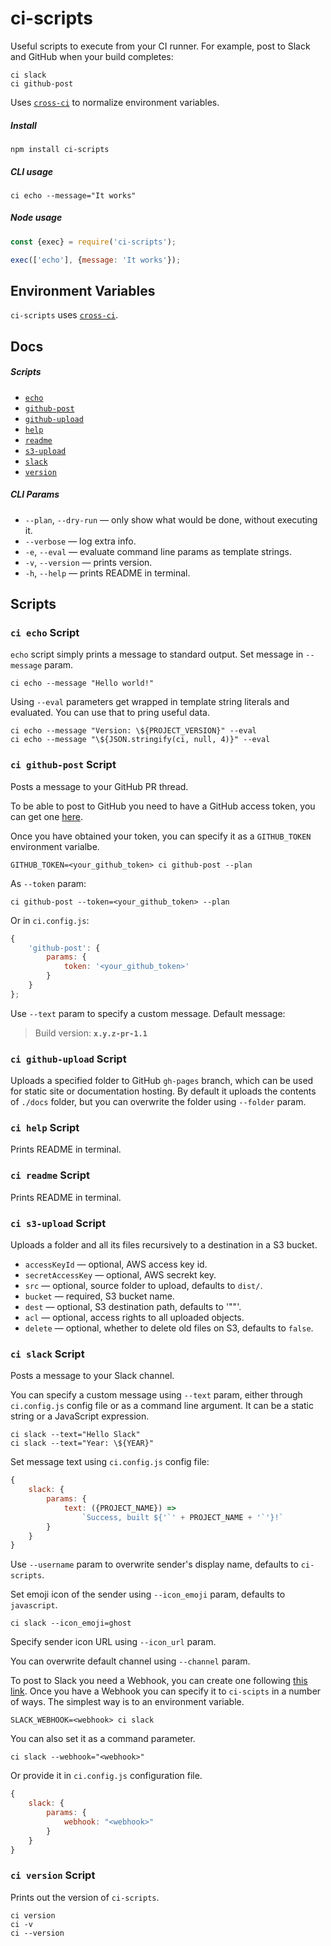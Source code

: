 # ci-scripts

Useful scripts to execute from your CI runner. For example,
post to Slack and GitHub when your build completes:

```
ci slack
ci github-post
```

Uses [`cross-ci`](https://github.com/streamich/cross-ci) to normalize environment variables.


##### Install

```
npm install ci-scripts
```

##### CLI usage


```
ci echo --message="It works"
```

##### Node usage

```js
const {exec} = require('ci-scripts');

exec(['echo'], {message: 'It works'});
```

## Environment Variables

`ci-scripts` uses [`cross-ci`](https://github.com/streamich/cross-ci).


## Docs


##### Scripts

- [`echo`](#ci-echo-script)
- [`github-post`](#ci-github-post-script)
- [`github-upload`](#ci-github-upload-script)
- [`help`](#ci-help-script)
- [`readme`](#ci-readme-script)
- [`s3-upload`](#ci-s3-upload-script)
- [`slack`](#ci-slack-script)
- [`version`](#ci-version-script)




##### CLI Params

- `--plan`, `--dry-run` &mdash; only show what would be done, without executing it.
- `--verbose` &mdash; log extra info.
- `-e`, `--eval` &mdash; evaluate command line params as template strings.
- `-v`, `--version` &mdash; prints version.
- `-h`, `--help` &mdash; prints README in terminal.


## Scripts




### `ci echo` Script



`echo` script simply prints a message to standard output. Set
message in `--message` param.

```shell
ci echo --message "Hello world!"
```

Using `--eval` parameters get wrapped in template string literals and evaluated.
You can use that to pring useful data.

```shell
ci echo --message "Version: \${PROJECT_VERSION}" --eval
ci echo --message "\${JSON.stringify(ci, null, 4)}" --eval
```




### `ci github-post` Script



Posts a message to your GitHub PR thread.


To be able to post to GitHub you need to have a GitHub access token,
you can get one [here](https://github.com/settings/tokens).

Once you have obtained your token, you can specify it as a
`GITHUB_TOKEN` environment varialbe.

```
GITHUB_TOKEN=<your_github_token> ci github-post --plan
```

As `--token` param:
```
ci github-post --token=<your_github_token> --plan
```

Or in `ci.config.js`:

```js
{
    'github-post': {
        params: {
            token: '<your_github_token>'
        }
    }
};
```


Use `--text` param to specify a custom message. Default message:

> Build version: __`x.y.z-pr-1.1`__




### `ci github-upload` Script



Uploads a specified folder to GitHub `gh-pages` branch, which
can be used for static site or documentation hosting. By default
it uploads the contents of `./docs` folder, but you can overwrite
the folder using `--folder` param.




### `ci help` Script



Prints README in terminal.




### `ci readme` Script



Prints README in terminal.




### `ci s3-upload` Script



Uploads a folder and all its files recursively to a destination
in a S3 bucket.


- `accessKeyId` &mdash; optional, AWS access key id.
- `secretAccessKey` &mdash; optional, AWS secrekt key.
- `src` &mdash; optional, source folder to upload, defaults to `dist/`.
- `bucket` &mdash; required, S3 bucket name.
- `dest` &mdash; optional, S3 destination path, defaults to '""'.
- `acl` &mdash; optional, access rights to all uploaded objects.
- `delete` &mdash; optional, whether to delete old files on S3, defaults to `false`.




### `ci slack` Script


Posts a message to your Slack channel.


You can specify a custom message using `--text` param, either through `ci.config.js`
config file or as a command line argument. It can be a static string or a
JavaScript expression.

```
ci slack --text="Hello Slack"
ci slack --text="Year: \${YEAR}"
```

Set message text using `ci.config.js` config file:

```js
{
    slack: {
        params: {
            text: ({PROJECT_NAME}) =>
                `Success, built ${'`' + PROJECT_NAME + '`'}!`
        }
    }
}
```


Use `--username` param to overwrite sender's display name, defaults to `ci-scripts`.


Set emoji icon of the sender using `--icon_emoji` param, defaults to `javascript`.

```
ci slack --icon_emoji=ghost
```

Specify sender icon URL using `--icon_url` param.

You can overwrite default channel using `--channel` param.


To post to Slack you need a Webhook, you can create one
following [this link](https://mailonline.slack.com/apps/A0F7XDUAZ-incoming-webhooks).
Once you have a Webhook you can specify it to `ci-scipts` in a number of ways.
The simplest way is to an environment variable.

```
SLACK_WEBHOOK=<webhook> ci slack
```

You can also set it as a command parameter.

```
ci slack --webhook="<webhook>"
```

Or provide it in `ci.config.js` configuration file.

```js
{
    slack: {
        params: {
            webhook: "<webhook>"
        }
    }
}
```




### `ci version` Script



Prints out the version of `ci-scripts`.

```
ci version
ci -v
ci --version
```





